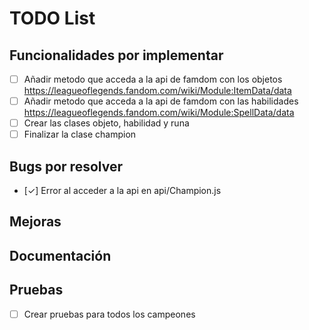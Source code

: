 # TODO List

## Funcionalidades por implementar
- [ ] Añadir metodo que acceda a la api de famdom con los objetos https://leagueoflegends.fandom.com/wiki/Module:ItemData/data
- [ ] Añadir metodo que acceda a la api de famdom con las habilidades https://leagueoflegends.fandom.com/wiki/Module:SpellData/data
- [ ] Crear las clases objeto, habilidad y runa
- [ ] Finalizar la clase champion

## Bugs por resolver
- [✓] Error al acceder a la api en api/Champion.js


## Mejoras

## Documentación

## Pruebas
- [ ] Crear pruebas para todos los campeones
